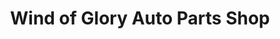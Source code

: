 ---
title: "Wind of Glory Auto Parts Shop"
url: /ganta/wind-of-glory-auto-parts-shop/
shop: car parts
---